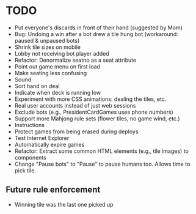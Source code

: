 # TODO

- Put everyone's discards in front of their hand (suggested by Mom)
- Bug: Undoing a win after a bot drew a tile hung bot (workaround: paused & unpaused bots)
- Shrink tile sizes on mobile
- Lobby not receiving bot player added
- Refactor: Denormalize seatno as a seat attribute
- Point out game menu on first load
- Make seating less confusing
- Sound
- Sort hand on deal
- Indicate when deck is running low
- Experiment with more CSS animations: dealing the tiles, etc.
- Real user accounts instead of just web sessions
- Exclude bots (e.g., PresidentCardGames uses phone numbers)
- Support more Mahjong rule sets (flower tiles, no game wind, etc.)
- Instructions
- Protect games from being erased during deploys
- Test Internet Explorer
- Automatically expire games
- Refactor: Extract some common HTML elements (e.g., tile images) to components
- Change "Pause bots" to "Pause" to pause humans too. Allows time to pick tile.

## Future rule enforcement
- Winning tile was the last one picked up
